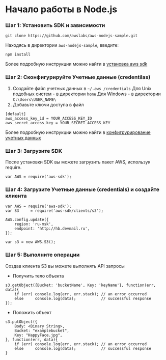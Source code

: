 # Начало работы в Node.js
### Шаг 1: Установить SDK  и зависимости
```
git clone https://github.com/awslabs/aws-nodejs-sample.git
```
Находясь в директории ```aws-nodejs-sample```, введите:
```
npm install
```
Более подробную инструкции можно найти в [установка aws sdk](https://github.com/mailru/hit-doc/blob/master/js/README.md)
### Шаг 2: Сконфигурируйте  Учетные данные (credentilas)
1. Создайте файл учетных данных в ```~/.aws /credentials```
Для Unix подобных систем - в директории ```home```
Для  Windows - в директории ```C:\Users\USER_NAME\```
2. Добавьте ключи доступа в файл
```
[default]
aws_access_key_id = YOUR_ACCESS_KEY_ID
aws_secret_access_key = YOUR_SECRET_ACCESS_KEY
```
Более подробную инструкции можно найти в [конфигрурирование учетных данных](https://github.com/mailru/hit-doc/blob/master/js/Credentials/README.md)
### Шаг 3: Загрузите SDK
После установки SDK вы можете загрузить пакет AWS, используя require.
```
var AWS = require('aws-sdk');
```
### Шаг 4: Загрузите Учетные данные (credentials) и создайте клиента
```
var AWS = require('aws-sdk');
var S3     = require('aws-sdk/clients/s3');

AWS.config.update({
    region: 'ru-msk',
    endpoint: 'http://hb.devmail.ru',
});

var s3 = new AWS.S3();
```
### Шаг 5: Выполните операции
Создав клиента S3 вы можете выполнять API запросы
* Получить тело объекта
```
s3.getObject({Bucket: 'bucketName', Key: 'keyName'}, function(err, data){
    if (err) console.log(err, err.stack); // an error occurred
    else     console.log(data);           // successful response
});
```
* Положить объект
```
s3.putObject({
    Body: <Binary String>,
    Bucket: "examplebucket",
    Key: "HappyFace.jpg",
}, function(err, data){
    if (err) console.log(err, err.stack); // an error occurred
    else     console.log(data);           // successful response
}
```

